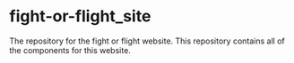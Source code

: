 # fight-or-flight_site
The repository for the fight or flight website. This repository contains all of the components for this website.
